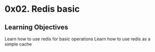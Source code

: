 # 0x02. Redis basic
## Learning Objectives
Learn how to use redis for basic operations
Learn how to use redis as a simple cache
